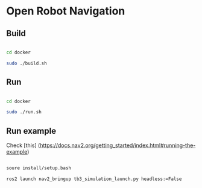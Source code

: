 # Open Robot Navigation


## Build

```bash

cd docker

sudo ./build.sh

```

## Run

```bash

cd docker

sudo ./run.sh

```


## Run example

Check [this] (https://docs.nav2.org/getting_started/index.html#running-the-example)

```bash

soure install/setup.bash

ros2 launch nav2_bringup tb3_simulation_launch.py headless:=False

```

